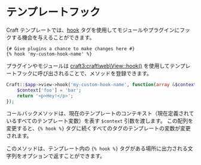# テンプレートフック

Craft テンプレートでは、[hook](../dev/tags.md#hook) タグを使用してモジュールやプラグインにフックする機会を与えることができます。

```twig
{# Give plugins a chance to make changes here #}
{% hook 'my-custom-hook-name' %}
```

プラグインやモジュールは <craft3:craft\web\View::hook()> を使用してテンプレートフックに呼び出されることで、メソッドを登録できます。

```php
Craft::$app->view->hook('my-custom-hook-name', function(array &$context) {
    $context['foo'] = 'bar';
    return '<p>Hey!</p>';
});
```

コールバックメソッドは、現在のテンプレートのコンテキスト（現在定義されているすべてのテンプレート変数）を表す `$context` 引数を渡します。 この配列を変更すると、`{% hook %}` タグに続くすべてのタグのテンプレートの変数が変更されます。

このメソッドは、テンプレート内の `{% hook %}` タグがある場所に出力される文字列をオプションで返すことができます。
